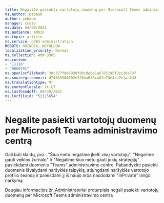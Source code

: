 ```yaml
---
title: Negalite pasiekti vartotojų duomenų per Microsoft Teams administravimo centrą
ms.author: pebaum
author: pebaum
manager: scotv
ms.date: 04/30/2021
ms.audience: Admin
ms.topic: article
ms.service: o365-administration
ROBOTS: NOINDEX, NOFOLLOW
localization_priority: Normal
ms.collection: Adm_O365
ms.custom:
- "11116"
- "9000701"
ms.openlocfilehash: 30c327fde0930f00cde8a1a6785295f7ec20a737
ms.sourcegitcommit: d74039304002e526ba6f8ca02e76e4ce7e1aa743
ms.translationtype: MT
ms.contentlocale: lt-LT
ms.lasthandoff: 04/30/2021
ms.locfileid: "52125654"
---
```

# <a name="cant-access-user-data-via-the-microsoft-teams-admin-center"></a>Negalite pasiekti vartotojų duomenų per Microsoft Teams administravimo centrą

Gali būti klaidų, pvz.: "Šiuo metu negalime įkelti visų vartotojų", "Negalime gauti veiklos žurnalo" ir "Negalime šiuo metu gauti jokių strategijų" pasiekdami duomenis "Teams" administravimo centre. Pabandykite pasiekti duomenis išvalydami naršyklės talpyklą, atjungdami naršyklės vartotojo profilio seansą ir paleisdami jį iš naujo arba naudodami "InPrivate" lango naršymą. 

Daugiau informacijos [žr. Administratoriai protarpiais](https://docs.microsoft.com/microsoftteams/troubleshoot/teams-administration/cannot-access-admin-center) negali pasiekti vartotojų duomenų per Microsoft Teams administravimo centrą